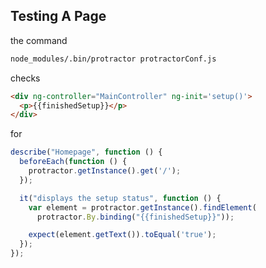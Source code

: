 ## Testing A Page

the command
```bash
node_modules/.bin/protractor protractorConf.js
```
checks
```html
<div ng-controller="MainController" ng-init='setup()'>
  <p>{{finishedSetup}}</p>
</div>
```
for
```javascript
describe("Homepage", function () {
  beforeEach(function () {
    protractor.getInstance().get('/');
  });

  it("displays the setup status", function () {
    var element = protractor.getInstance().findElement(
      protractor.By.binding("{{finishedSetup}}"));

    expect(element.getText()).toEqual('true');
  });
});
```
